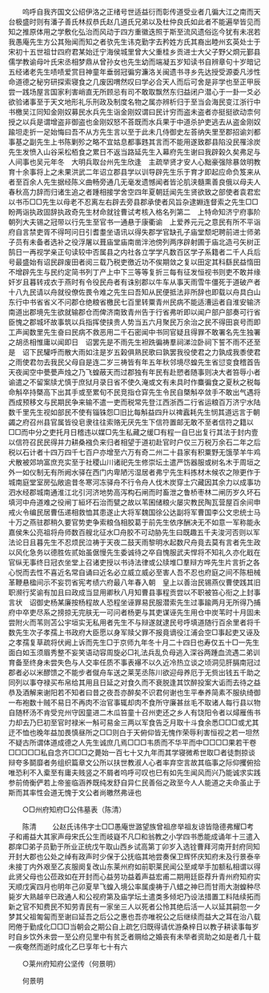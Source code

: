 <!-- { "loadSidebar": true } -->
　　呜呼自我齐国文公绍伊洛之正绪号世适益衍而彰传道受业者几徧大江之南而天台极盛时则有潘子善氏林叔恭氏赵几道氏兄弟以及杜仲良氏如此者不能遍举皆见而知之推原体用之学敷化弘治而风动于四方重徽迭照于斯至流风遗俗迄今犹有未冺若我愚庵先生方公其殆闻而知之者欤先生讳克勤字去矜姓方氏其裔出睦州玄英处士于宋初十五世祖廿四府君某始迁宁海侯城里曾大父重桂乡贡进士大父子野父烱元鄞县儒学教谕母叶氏宋丞相梦鼎从曾孙女也先生幼而端凝五岁知读书自辨章句十岁暗记五经诸老先生啧啧爱赏目神童年垂弱冠徧穷濂洛关闽遗书寻乡先达授受源委凡涉性命道德之秘穷研探索寝食之几废因喟然叹曰学必合天人而后可舍是非学也至正甲辰尝一践场屋言国家利害峭直无所顾忌有司不敢取飘然东归益闭户潜心于一卦一爻必欲验诸事至于天文地形礼乐刑政及制度名物之属亦辨析归于至当会海民变江浙行中书檄吴江同知金刚奴募民水兵先生诣金刚奴谓曰民计穷而盗未盗者亦挺挺欲动柰何授之以兵是谓增盗非御盗也金刚奴怒不荅既而水兵果于中道杀护吏逃去从盗金刚奴踰坦走折一足始悔曰吾不从方先生言以至于此未几侍御史左荅纳失里至郡招谕刘都事基之副先生上书陈剿殄之略不宜姑息都事韪其言而不能用遂致郡县陷没民罹涂炭先生发愤入山谷采松栢食之累日不返当路延先生入幕府先生谢曰我辟榖久矣弗足与人间事也吴元年冬　大明兵取台州先生欣逢　主疏举贤才安人心黜豪强除暴敛明教育十余事将上之未果洪武二年诏立郡县学以训导辟先生乐于育才即起应命负笈来从者至百余人先生据经陈义曲畅旁通几无毫发遗憾闻者皆沦肌浃髓熏善良俄以母夫人春秋高力辞而归诸生追之者踵相接学舍空四年夏朝廷闻先生贤欲致之部使者袁君宏以书币□□先生以母老不忍离左右辟去旁县郡承使者风旨杂逮婣连督索之先生□□盼两诣执政固辞执政奇先生材命就铨曹试考核入格名列第二　上特命知济宁府事阶朝列大夫锡之冠带以行先生至官书一通悬于康衢谕　上爱养元元之意民有所不平诣府自言禁吏胥不得呵问日引耆耋坐语讯以得失郡学官缺孔子庙堂颓圯聘前进士师弟子员有未备者选补之役浮屠以葺庙堂庙南凿泮池傍列两序辟射圃于庙北造弓矢树正鹄日一再视学亲正句读较中否属县之内社各立学学凡数百区学子系籍者二千人兵后号最盛始有诏民辟废田者阅三载乃税吏徼近功不俟期敛之复以田定其科繇民益惰田不增辟先生与民约定简书列丁产上中下三等等复折三每有征发恒视书则吏不敢并缘奸岁且暮转戎衣于燕时有令役民舟者有诛别郡以牛车从事天雨雪牛僵死于道破产者十八九民请以舟就役僚佐畏令难之先生曰吾知从民便抵法非所辞也即载以舟具白山东行中书省省义不问郡仓绝粮省檄民七百里转粟青州民病不能适漕运者自淮安输济南道出郡境先生欲就输郡仓而俾济南致青州告于行省弗听即以闻户部户部奏可行省臣愧之郡城坏故事筑以兵指挥使挟贵人势当五六月聚民万余治之民不得田哀号而即工声闻数里先生奋曰民病不救恶用二千石密闻中书同官疑且得罪不敢署名先生独署之胡丞相惟庸以闻即日　诏罢先是不雨先生袒跣徧祷羣祠涕泣卧祠下誓不雨不还至是　诏下民驩呼而散大雨如注是岁五榖俱熟民歌曰孰罢我役使君之力孰成我黍使君之雨使君勿去我民父母自是连二岁三祷皆有年五年秋邻境尽蝗先生省愆变食稽首告天夜闻空中甍甍声烛之乃飞蝗蔽天而过郡独有年民有赴愬者随事则决大者笞辱小者谕遣之不留案牍尤慎于庶狱月录日省不使久淹或文有未具时作麋徧食之夏秋之税每命斛卒持槩高下出其手或至累旬不民竞指仓穽先生令民自槩斛卒敛手不敢出气遇将西成预移文与民期民争来输不遣一吏而税常先登江西浙西二行省运粮百万济宁水陆数千里先生视如部民不使有锱铢怨□旧比每斛益四升以禆蠧耗先生悯其道远言于朝蠲之府召州县官属皆役皂隶往往索赂无厌先生下信符置邮无敢不至者信符之籍以□□而中分之吏托月日稽违以媒□先生私藏之缓□有程一自巳出复行其法于封内壹以信符召民民得并力耕桑襁负来归者相望于道初赴官时户仅三万税万余石二年之后税以石计者十四万四千七百户亦增至六万有奇二州二十县家有积粟野无饿莩羊牛鸡犬散被郊垧富庶充实至于社稷山川诸祀先生修崇坛土遣严饬器服或树名木于周垣之外一如仪制无有所阙水驿在西门内卑陋污湿居者弗宁先生料拣材木候农之隙更作于城南庭堂室房弘敞逾昔冬寒河冻驿舟不行令舟人伐木炭穿土穴藏因其余力以成事功泗水经郡城南通淮江北引河济地势高泻构石闸而时畜泄之鲁桥枣林二闸历岁久坏石填河中舟道难之役闸丁絙坏石治而甓之故以苇囷储粮火屡灾教民陶瓦营屋百余间申戒火令编民居曹伍递相救恤其患遂止大将军魏国徐公达副将军曹国李公文忠统士马十万之燕驻郡稍久要官势吏争索粮刍相胶葛于前先生依序酬决无不如意一军称能永嘉侯朱公亮祖将舟师数百艘北征水□舟胶不可动胁先生曰既趣五千夫浚河否则以军法论日且暮先生不忍烦民泣祷于天夜二鼓天雨黎明水起数尺舟竟去莫有言者先生政以风化急务以德胜佐贰始虽倨慢先生委诚待之卒自愧服武夫悍将不知礼久亦化戢在官纵无事终日冠衣坐堂上召诸吏授以书诗法律或公牍堆□羣辩方哗先生片言折之各心悦而去性不喜近名常自诵曰近名必立威立威必至害人吾不忍也府庭之间不陈杻械革鞭悬楹间示不妄罚省宪考绩六府最八年春入朝　皇上以善治民锡燕仪曹使践其旧职濒行奖谕有加且曰政成当显用卿秋八月知曹县事程贡尝以不职被笞心衔之上封事言状　诏御史杨某廉按杨程故人恐程坐诬罪易民服潜索先生过事踰两月无所得乃捕府中卒吏尽系之搒掠无完肤无一可问者杨更与其吏谋诬先生用仓中炭苇时十月固未尝附火而苇则苫公宇垣实无私用者先生不与辩遂就逮民号呼填道随行百余里者将千数先生次子孝孺上书政府大臣愿以身军赎父罪不报竟谪役江浦会空□事起吏又诬及之孝孺复草疏将伏阙上诉而先生□于京师九年冬十月二十四日也寿仅五十□一先生面白如玉须眉秀整不妄笑语动容周旋必□礼法兵乱负母逃入深谷两踵血流遇二弟训育备至终身未尝失色与人交率任质不事表襮不以久近冷热立谈之顷洞见肝膈南冠过郡者必以米醪馈之不能步者僦舟车送之莱芜丞陈川欲迎母养厄于无赀出钱五千助之同列以事夺禄买布帛给其用且日延之对食久而不衰脱逢其饮醉投案大诟而去待之益恭及酒解来谢阳若不知者曰昔之夜吾亦醉矣不识君何谢也生平奉养简素不服纨绮御一布袍数十贼不易日不再肉不治官事辄却肉不食所守廉甚丝毛不取诸人每行县以物自随杯汤不肯受兖州守因童进二木瓜笞童十召州吏还之乡人有饶阳令者以燖雁侑书力却去乃巳初至官时禄米一斛可易金三两以军食告乏月取十斗食余悉□□□或尤其迂不恤也晚年益加畏慎昼所之□□则白于天俯仰皆无愧作荣辱利害恒视之若一坦然不疑古所谓体道成德之人先生诚庶几焉□□□韦质而不华平而中□□□□果若干卷□□□□□私自念齐□□□之薨始一百七十又九年而其学寝微希世取□者徒剽掠谈辩夸多鬬靡者务组织篇章文公所以扶世教淑人心者率弃空言故其临事之际仰攫俯拾唯恐利不入槖至有庸夫贱竖之不屑者呜呼可叹也巳有如先生闻风而兴乃能诚求实践参前倚衡俨若上帝鉴临涵养既纯发舒自异仁民善俗之政至今人人能道之夫命虽止于斯而其率性会道无愧于文公者尚皦然弗诬也 

　　○□州府知府□公伟墓表（陈清） 

　　陈清 
　　公赵氏讳伟字士□□愚庵世潞望族曾祖彦举祖友谅皆隐德弗耀□考子和甫益大其家声母宋氏公生而岐嶷不凡□和翁教之小学四书悉能成诵年十三遣入郡庠□弟子员勤于所业正统戊午取山西乡试高第丁卯岁入选铨曹拜河南开封府同知开封大郡也公处之绰有政声时少保于公抚临其地尝奏保卫辉怀庆知府未及行景泰辛未接丁内外艰至乙亥服阕复改山东莱州府如前职莱民闻公至咸举手加额私相谓以得此贤父母也公莅政如在开封而心益劳功益着声益宏甫二期用廷臣荐升青州府知府实天顺戊寅四月也明年己卯夏旱飞蝗入境公率属虔祷于八蜡之神巳而甘雨大澍蝗种尽毙岁大熟越辛巳政通人和公视府第及庙学坛土遣类多倾圯乃设法措置工料陆续拓而新之官不知费民不知劳青民有一家坐三人以死者公怜其绝后活一人以延其嗣忽一夕梦其父祖匍匐而至谢曰延吾之后公之惠也吾亦唯祝公之后继续而益大之耳在治八载罔倦于勤成化□□□当朝会之期公自上疏乞归既得请优游桑梓日以教子耕读事每岁时自乡饮外未尝一至公府见里中有贫乏者赒给之婚丧有未举者资助之如是者几十载一疾奄然而逝时成化乙巳享年七十有六 

　　○莱州府知府公坚传（何景明） 

　　何景明 
